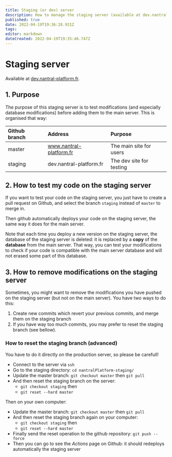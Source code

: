 ```yaml
---
title: Staging (or dev) server
description: How to manage the staging server (available at dev.nantral-platform.fr)
published: true
date: 2022-04-19T19:36:28.931Z
tags: 
editor: markdown
dateCreated: 2022-04-19T19:35:46.747Z
---
```


# Staging server

Available at [dev.nantral-platform.fr](https://dev.nantral-platform.fr).

## 1. Purpose

The purpose of this staging server is to test modifications (and especially database modifications) before adding them to the main server. This is organised that way:

| Github branch | Address | Purpose |
| :-- | :-- | :-- |
| master | www.nantral-platform.fr | The main site for users |
| staging | dev.nantral-platform.fr | The dev site for testing |

## 2. How to test my code on the staging server

If you want to test your code on the staging server, you just have to create a pull request on Github, and select the branch `staging` instead of `master` to merge in.

Then github automatically deploys your code on the staging server, the same way it does for the main server.

Note that each time you deploy a new version on the staging server, the database of the staging server is deleted: it is replaced by a **copy** of the **database** from the main server. That way, you can test your modifications to check if your code is compatible with the main server database and will not erased some part of this database.

## 3. How to remove modifications on the staging server

Sometimes, you might want to remove the modifications you have pushed on the staging server (but not on the main server). You have two ways to do this:
1. Create new commits which revert your previous commits, and merge them on the staging branch
2. If you have way too much commits, you may prefer to reset the staging branch (see bellow).

### How to reset the staging branch (advanced)

You have to do it directly on the production server, so please be carefull! 
* Connect to the server via `ssh`
* Go to the staging directory: `cd nantralPlatform-staging/`
* Update the master branch: `git checkout master` then `git pull`
* And then reset the staging branch on the server: 
	- `git checkout staging` then 
  - `git reset --hard master`

Then on your own computer:
* Update the master branch: `git checkout master` then `git pull`
* And then reset the staging branch again on your computer: 
	- `git checkout staging` then 
  - `git reset --hard master`
* Finally send the reset operation to the github repository: `git push --force`
* Then you can go to see the *Actions* page on Github: it should redeploys automatically the staging server




